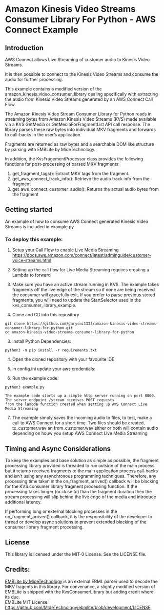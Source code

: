 # Amazon Kinesis Video Streams Consumer Library For Python - AWS Connect Example

## Introduction

AWS Connect allows Live Streaming of customer audio to Kinesis Video Streams.

It is then possible to connect to the Kinesis Video Streams and consume the audio for further processing.

This example contains a modified version of the amazon_kinesis_video_consumer_library dealing specifically with
extracting the audio from Kinesis Video Streams generated by an AWS Connect Call Flow.

The Amazon Kinesis Video Stream Consumer Library for Python reads in streaming bytes from Amazon 
Kinesis Video Streams (KVS) made available via a KVS GetMedia or GetMediaForFragmentList API call response. 
The library parses these raw bytes into individual MKV fragments and forwards to call-backs in the user’s application.

Fragments are returned as raw bytes and a searchable DOM like structure by parsing with EMBLite by MideTechnology.

In addition, the KvsFragementProcessor class provides the following functions for post-processing of parsed MKV fragments:
1) get_fragment_tags(): Extract MKV tags from the fragment.
2) get_aws_connect_track_info(): Retrieve the audio track info from the fragment
3) get_aws_connect_customer_audio(): Returns the actual audio bytes from the fragment

## Getting started

An example of how to consume AWS Connect generated Kinesis Video Streams is included in example.py


### To deploy this example:

1. Setup your Call Flow to enable Live Media Streaming https://docs.aws.amazon.com/connect/latest/adminguide/customer-voice-streams.html

2. Setting up the call flow for Live Media Streaming requires creating a Lambda to forward 

2. Make sure you have an active stream running in KVS. The example takes fragments off the live edge of the stream so if 
none are being received the consumer will gracefully exit. If you prefer to parse previous stored fragments, you will need to update the 
StartSelector used in the kvs_consumer_library_example.

3. Clone and CD into this repository
```
git clone https://github.com/garysmi1333/amazon-kinesis-video-streams-consumer-library-for-python.git
cd amazon-kinesis-video-streams-consumer-library-for-python
```

3. Install Python Dependencies:
```
python3 -m pip install -r requirements.txt
```

4. Open the cloned repository with your favourite IDE 

5. In config.ini update your aws credentials:  

6. Run the example code:
```
python3 example.py
```
    The example code starts up a simple http server running on port 8000. The server endpoint /stream receives POST requests
    from the lambda function created when setting up AWS Connect Live Media Streaming
7. The example simply saves the incoming audio to files, to test, make a call to AWS Connect for a short time. 
Two files should be created, to_customer.wav an from_customer.wav either or both will contain audio depending on houw you setup
AWS Connect Live Media Streaming

## Timing and Async Considerations

To keep the examples and base solution as simple as possible, the fragment processing library provided is threaded to 
run outside of the main process but it returns received fragments to the main application process call-backs and isn't
using any asynchronous programming techniques. Therefore, any processing time taken in the on_fragment_arrived() callback
will be blocking for the KVS consumer library fragment processing function. If the processing takes longer (or close to) than the 
fragment duration then the stream processing will slip behind the live edge of the media and introduce additional latency.  

If performing long or external blocking processes in the on_fragment_arrived() callback, it is the responsibility of the 
developer to thread or develop async solutions to prevent extended blocking of the consumer library fragment processing. 


## License

This library is licensed under the MIT-0 License. See the LICENSE file.

## Credits:

[EMBLite by MideTechnology](https://github.com/MideTechnology/ebmlite) is an external EBML parser used to decode the MKV fragents in this library.
For convenance, a slightly modified version of EMBLite is shipped with the KvsConsumerLibrary but adding credit where its due.  
EMBLite MIT License: https://github.com/MideTechnology/ebmlite/blob/development/LICENSE  



